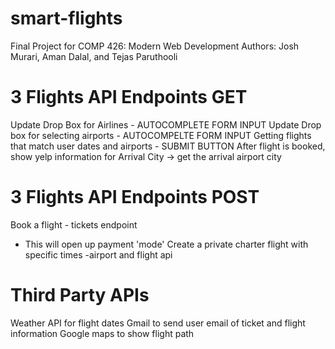 # smart-flights
Final Project for COMP 426: Modern Web Development 
Authors: Josh Murari, Aman Dalal, and Tejas Paruthooli

# 3 Flights API Endpoints GET
Update Drop Box for Airlines - AUTOCOMPLETE FORM INPUT
Update Drop box for selecting airports - AUTOCOMPELTE FORM INPUT
Getting flights that match user dates and airports - SUBMIT BUTTON
After flight is booked, show yelp information for Arrival City -> get the arrival airport city

# 3 Flights API Endpoints POST
Book a flight - tickets endpoint
- This will open up payment 'mode'
Create a private charter flight with specific times -airport and flight api

# Third Party APIs
Weather API for flight dates
Gmail to send user email of ticket and flight information
Google maps to show flight path
